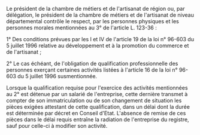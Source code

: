 Le président de la chambre de métiers et de l'artisanat de région ou, par délégation, le président de la chambre de métiers et de l'artisanat de niveau départemental contrôle le respect, par les personnes physiques et les personnes morales mentionnées au 3° de l'article L. 123-36 :

1° Des conditions prévues par les I et IV de l'article 19 de la loi n° 96-603 du 5 juillet 1996 relative au développement et à la promotion du commerce et de l'artisanat ;

2° Le cas échéant, de l'obligation de qualification professionnelle des personnes exerçant certaines activités listées à l'article 16 de la loi n° 96-603 du 5 juillet 1996 susmentionnée.

Lorsque la qualification requise pour l'exercice des activités mentionnées au 2° est détenue par un salarié de l'entreprise, cette dernière transmet à compter de son immatriculation ou de son changement de situation les pièces exigées attestant de cette qualification, dans un délai dont la durée est déterminée par décret en Conseil d'Etat. L'absence de remise de ces pièces dans le délai requis entraîne la radiation de l'entreprise du registre, sauf pour celle-ci à modifier son activité.
